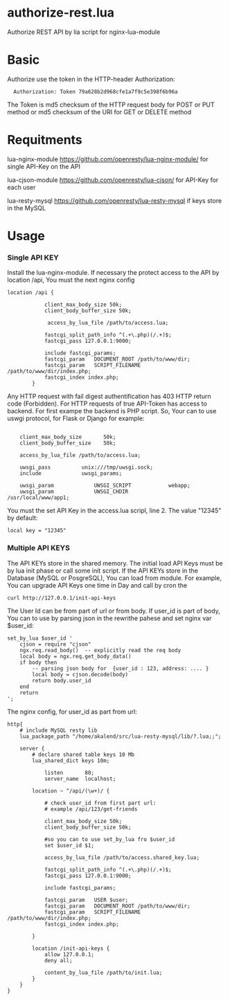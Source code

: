 # authorize-rest.lua
Authorize REST API by lia script for nginx-lua-module

# Basic
Authorize use the token in the HTTP-header Authorization:
```  
  Authorization: Token 79a628b2d968cfe1a7f9c5e398f6b96a 
```  
  
The Token is md5 checksum of the HTTP request body for POST or PUT method or md5 checksum of the URI for GET or DELETE method    



# Requitments
lua-nginx-module      https://github.com/openresty/lua-nginx-module/  for single API-Key on the API

lua-cjson-module      https://github.com/openresty/lua-cjson/         for API-Key for each user

lua-resty-mysql       https://github.com/openresty/lua-resty-mysql    if keys store in the MySQL      

# Usage
### Single API KEY
Install the lua-nginx-module. If necessary the protect access to the API by location /api, You must the next nginx config
```
location /api {

			client_max_body_size 50k;
			client_body_buffer_size 50k;

			 access_by_lua_file /path/to/access.lua;

			fastcgi_split_path_info ^(.+\.php)(/.+)$;
			fastcgi_pass 127.0.0.1:9000;

			include fastcgi_params;
			fastcgi_param   DOCUMENT_ROOT /path/to/www/dir;
			fastcgi_param   SCRIPT_FILENAME /path/to/www/dir/index.php;
			fastcgi_index index.php;
		}

```

Any HTTP request with fail digest authentification has 403 HTTP return code (Forbidden). For HTTP requests of true API-Token  has access to backend. For first exampe the backend is PHP script. So, Your can to use uswgi protocol, for Flask or Django for example:

```

  	client_max_body_size       50k;
	client_body_buffer_size    50k;

	access_by_lua_file /path/to/access.lua;

	uwsgi_pass          unix:///tmp/uwsgi.sock;
	include             uwsgi_params;

	uwsgi_param             UWSGI_SCRIPT            webapp;
	uwsgi_param             UWSGI_CHDIR             /usr/local/www/app1;
```

You must the set API Key in the access.lua scripl, line 2. The value "12345" by default:
```
local key = "12345" 
```
### Multiple API KEYS
The API KEYs store in the shared memory. The initial load API Keys must be by lua init phase or call some init script. If the API KEYs store in the Database (MySQL or PosgreSQL), You can load from module. For example, You can upgrade API Keys one time in Day and call by cron the
```
curl http://127.0.0.1/init-api-keys
```
The User Id can be from part of url or from body. If user_id is part of body, You can to use by parsing json in the rewrithe pahese and set nginx var $user_id:
```
set_by_lua $user_id ' 
	cjson = require "cjson"
	ngx.req.read_body()  -- explicitly read the req body
	local body = ngx.req.get_body_data()
	if body then
		-- parsing json body for  {user_id : 123, address: .... }
		local body = cjson.decode(body)
		return body.user_id
	end
	return
'; 

```
The nginx config, for user_id as part from url:
```
http{
	# include MySQL resty lib
	lua_package_path "/home/akalend/src/lua-resty-mysql/lib/?.lua;;";

	server {
		# declare shared table keys 10 Mb
		lua_shared_dict keys 10m;

        	listen       80;
        	server_name  localhost;

	  	location ~ ^/api/(\w+)/ {
			
			# check user_id from first part url:
			# example /api/123/get-friends

			client_max_body_size 50k;
			client_body_buffer_size 50k;

			#so you can to use set_by_lua fro $user_id 
			set $user_id $1;
			
			access_by_lua_file /path/to/access.shared_key.lua;

			fastcgi_split_path_info ^(.+\.php)(/.+)$;
			fastcgi_pass 127.0.0.1:9000;

			include fastcgi_params;

			fastcgi_param   USER $user;
			fastcgi_param   DOCUMENT_ROOT /path/to/www/dir;
			fastcgi_param   SCRIPT_FILENAME /path/to/www/dir/index.php;
			fastcgi_index index.php;

	   	}

		location /init-api-keys {
			allow 127.0.0.1;
			deny all;

			content_by_lua_file /path/to/init.lua;	
		}
	}
}
```

